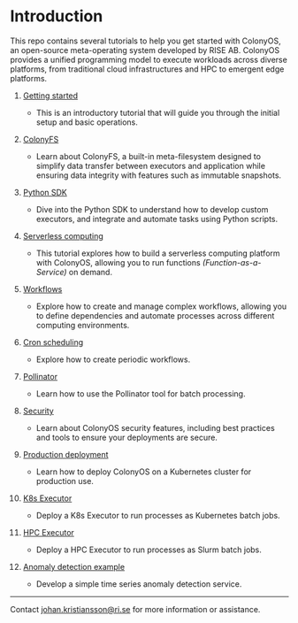 # Introduction

This repo contains several tutorials to help you get started with ColonyOS, an open-source meta-operating system developed by RISE AB. ColonyOS provides a unified programming model to execute workloads across diverse platforms, from traditional cloud infrastructures and HPC to emergent edge platforms. 

1. [Getting started](1-getting-started/README.md)
    - This is an introductory tutorial that will guide you through the initial setup and basic operations.

2. [ColonyFS](2-colonyfs/README.md)
    - Learn about ColonyFS, a built-in meta-filesystem designed to simplify data transfer between executors and application while ensuring data integrity with features such as immutable snapshots.

3. [Python SDK](3-python/README.md)
    - Dive into the Python SDK to understand how to develop custom executors, and integrate and automate tasks using Python scripts.

4. [Serverless computing](4-faas/README.md)
    - This tutorial explores how to build a serverless computing platform with ColonyOS, allowing you to run functions *(Function-as-a-Service)* on demand.

5. [Workflows](5-workflows/README.md)
    - Explore how to create and manage complex workflows, allowing you to define dependencies and automate processes across different computing environments.

6. [Cron scheduling](6-crons/README.md)
    - Explore how to create periodic workflows.

7. [Pollinator](7-pollinator/README.md)
    - Learn how to use the Pollinator tool for batch processing.

8. [Security](8-security/README.md)
    - Learn about ColonyOS security features, including best practices and tools to ensure your deployments are secure.

9. [Production deployment](9-production/README.md) 
    - Learn how to deploy ColonyOS on a Kubernetes cluster for production use.

10. [K8s Executor](10-k8s-executor/README.md)
    - Deploy a K8s Executor to run processes as Kubernetes batch jobs.

11. [HPC Executor](11-hpc-executor/README.md)
    - Deploy a HPC Executor to run processes as Slurm batch jobs.

12. [Anomaly detection example](12-anomaly-detection/README.md)
    - Develop a simple time series anomaly detection service.

---

Contact [johan.kristiansson@ri.se](mailto:johan.kristiansson@ri.se) for more information or assistance.
